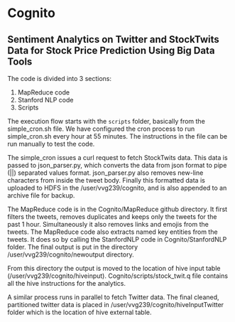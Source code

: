 # Cognito
## Sentiment Analytics on Twitter and StockTwits Data for Stock Price Prediction Using Big Data Tools

The code is divided into 3 sections:
1. MapReduce code
2. Stanford NLP code
3. Scripts

The execution flow starts with the `scripts` folder, basically from the simple_cron.sh file. We have configured the cron process to run simple_cron.sh every hour at 55 minutes. The instructions in the file can be run manually to test the code.

The simple_cron issues a curl request to fetch StockTwits data. This data is passed to json_parser.py, which converts the data from json format to pipe (||) separated values format. json_parser.py also removes new-line characters from inside the tweet body. Finally this formatted data is uploaded to HDFS in the /user/vvg239/cognito, and is also appended to an archive file for backup.

The MapReduce code is in the Cognito/MapReduce github directory. It first filters the tweets, removes duplicates and keeps only the tweets for the past 1 hour. Simultaneously it also removes links and emojis from the tweets. The MapReduce code also extracts named key entities from the tweets. It does so by calling the StanfordNLP code in Cognito/StanfordNLP folder. The final output is put in the directory /user/vvg239/cognito/newoutput directory. 

From this directory the output is moved to the location of hive input table (/user/vvg239/cognito/hiveinput). Cognito/scripts/stock_twit.q file contains all the hive instructions for the analytics.

A similar process runs in parallel to fetch Twitter data. The final cleaned, partitioned twitter data is placed in /user/vvg239/cognito/hiveInputTwitter folder which is the location of hive external table.
